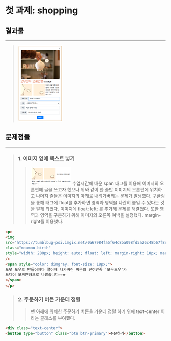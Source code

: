 # 첫 과제: shopping

## 결과물

---

> <img src="결과물.png" width="30%" height="30%">

## 문제점들

---

> ### 1. 이미지 옆에 텍스트 넣기
>
>> <img src="예시.png" width="30%" height="30%"> 
>> 수업시간에 배운 span 태그를 이용해 이미지의 오른편에 글을 쓰고자 했으나 위와 같이 한 줄만 이미지의 오른편에 위치하고 나머지 줄들은 이미지의 아래로 내려가버리는 문제가 발생했다. 구글링을 통해 태그에 float를 추가하면 영역과 영역을 나란히 붙일 수 있다는 것을 알게 되었다. 이미지에 float: left; 를 추가해 문제를 해결했다. 또한 영역과 영역을 구분하기 위해 이미지의 오른쪽 여백을 설정했다. margin-right를 이용했다.   

```html
<p>
<img
src="https://tumblbug-psi.imgix.net/0a67984fa5f64c8ba098fd5a26c48b67f8e47d48/1bf960e29957849f50bca8d89966663893153e75/987c7bdc62e22b6f31515ef7f5d2fecf30f5da15/f066ae5b-fd2d-4119-a86a-47bf124cc91d.png?ixlib=rb-1.1.0&w=620&auto=format%2C%20compress&lossless=true&ch=save-data&s=44025ac4798cce6008392c432e07356f"
class="moumou-birth"
style="width: 280px; height: auto; float: left; margin-right: 10px; margin-bottom: 10px;"
/>
<span style="color: dimgray; font-size: 18px;">
도넛 도우로 만들어지다 떨어져 나가버린 비운의 잔여반죽 '모우모우'가
드디어 모찌인형으로 나왔습니다ㅠㅠ
</span>
</p>
``` 
    
> ### 2. 주문하기 버튼 가운데 정렬
>> 맨 아래에 위치한 주문하기 버튼을 가운데 정렬 하기 위해 text-center 이라는 클래스를 부여했다.   

```html
<div class="text-center">
<button type="button" class="btn btn-primary">주문하기</button>
```